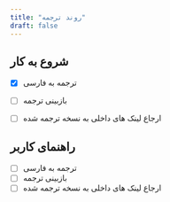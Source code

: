 ```yaml
---
title: "روند ترجمه"
draft: false
---
```




## شروع به کار

- [X] ترجمه به فارسی
- [ ] بازبینی ترجمه
- [ ] ارجاع لینک های داخلی به نسخه ترجمه شده


## راهنمای کاربر
- [ ] ترجمه به فارسی
- [ ] بازبینی ترجمه
- [ ] ارجاع لینک های داخلی به نسخه ترجمه شده
